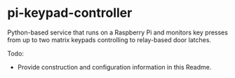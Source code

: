 # pi-keypad-controller

Python-based service that runs on a Raspberry Pi and monitors key presses from up to two matrix keypads controlling to relay-based 
door latches.

Todo:
- Provide construction and configuration information in this Readme.

